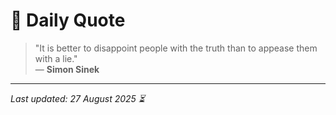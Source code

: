 # 📜 Daily Quote

> "It is better to disappoint people with the truth than to appease them with a lie."  
> — **Simon Sinek**

---

_Last updated: 27 August 2025 ⏳_
